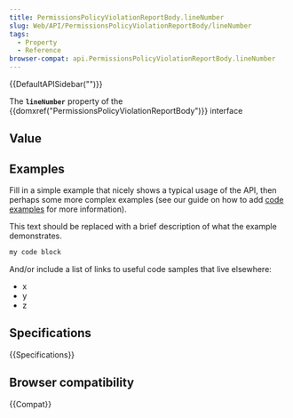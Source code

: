 ```yaml
---
title: PermissionsPolicyViolationReportBody.lineNumber
slug: Web/API/PermissionsPolicyViolationReportBody/lineNumber
tags:
  - Property
  - Reference
browser-compat: api.PermissionsPolicyViolationReportBody.lineNumber
---
```

{{DefaultAPISidebar("")}}

The **`lineNumber`** property of the {{domxref("PermissionsPolicyViolationReportBody")}} interface 

## Value



## Examples

Fill in a simple example that nicely shows a typical usage of the API, then perhaps some more complex examples (see our guide on how to add [code examples](/en-US/docs/MDN/Contribute/Structures/Code_examples) for more information).

This text should be replaced with a brief description of what the example demonstrates.

```js
my code block
```

And/or include a list of links to useful code samples that live elsewhere:

*   x
*   y
*   z

## Specifications

{{Specifications}}

## Browser compatibility

{{Compat}}


